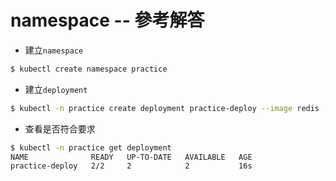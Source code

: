 # namespace -- 參考解答

* 建立`namespace`
```bash
$ kubectl create namespace practice
```

* 建立`deployment`
```bash
$ kubectl -n practice create deployment practice-deploy --image redis --replicas 2
```

* 查看是否符合要求
```bash
$ kubectl -n practice get deployment
NAME              READY   UP-TO-DATE   AVAILABLE   AGE
practice-deploy   2/2     2            2           16s
```